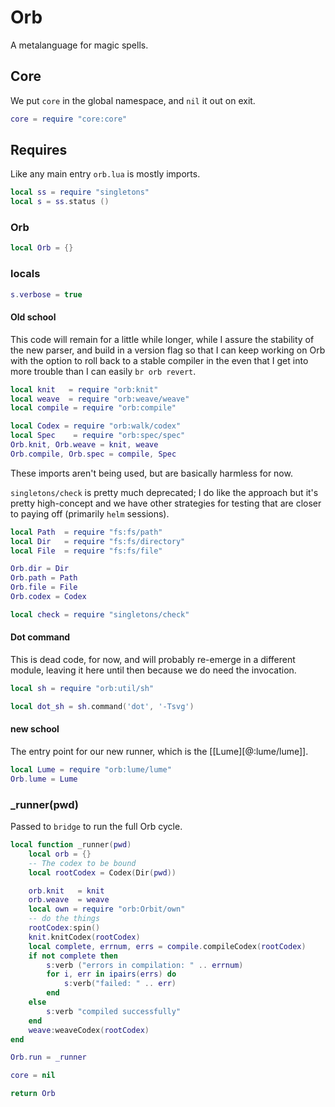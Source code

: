# Orb

A metalanguage for magic spells.


## Core

We put ``core`` in the global namespace, and ``nil`` it out on exit.

```lua
core = require "core:core"
```
## Requires

Like any main entry ``orb.lua`` is mostly imports.


```lua
local ss = require "singletons"
local s = ss.status ()
```
### Orb

```lua
local Orb = {}
```
### locals

```lua
s.verbose = true
```
#### Old school

This code will remain for a little while longer, while I assure the stability
of the new parser, and build in a version flag so that I can keep working on
Orb with the option to roll back to a stable compiler in the even that I get
into more trouble than I can easily ``br orb revert``.

```lua
local knit   = require "orb:knit"
local weave  = require "orb:weave/weave"
local compile = require "orb:compile"

local Codex = require "orb:walk/codex"
local Spec    = require "orb:spec/spec"
Orb.knit, Orb.weave = knit, weave
Orb.compile, Orb.spec = compile, Spec
```

These imports aren't being used, but are basically harmless for now.


``singletons/check`` is pretty much deprecated; I do like the approach but it's
pretty high-concept and we have other strategies for testing that are closer
to paying off (primarily ``helm`` sessions).

```lua
local Path  = require "fs:fs/path"
local Dir   = require "fs:fs/directory"
local File  = require "fs:fs/file"

Orb.dir = Dir
Orb.path = Path
Orb.file = File
Orb.codex = Codex

local check = require "singletons/check"
```
#### Dot command

This is dead code, for now, and will probably re-emerge in a different
module, leaving it here until then because we do need the invocation.

```lua
local sh = require "orb:util/sh"

local dot_sh = sh.command('dot', '-Tsvg')
```
#### new school

The entry point for our new runner, which is the [[Lume][@:lume/lume]].


```lua
local Lume = require "orb:lume/lume"
Orb.lume = Lume
```
### _runner(pwd)

Passed to ``bridge`` to run the full Orb cycle.

```lua
local function _runner(pwd)
    local orb = {}
    -- The codex to be bound
    local rootCodex = Codex(Dir(pwd))

    orb.knit   = knit
    orb.weave  = weave
    local own = require "orb:Orbit/own"
    -- do the things
    rootCodex:spin()
    knit.knitCodex(rootCodex)
    local complete, errnum, errs = compile.compileCodex(rootCodex)
    if not complete then
        s:verb ("errors in compilation: " .. errnum)
        for i, err in ipairs(errs) do
            s:verb("failed: " .. err)
        end
    else
        s:verb "compiled successfully"
    end
    weave:weaveCodex(rootCodex)
end

Orb.run = _runner

core = nil

return Orb
```
